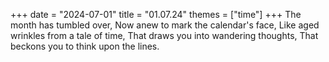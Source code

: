 +++
date = "2024-07-01"
title = "01.07.24"
themes = ["time"]
+++
The month has tumbled over,
Now anew to mark the calendar's face,
Like aged wrinkles from a tale of time,
That draws you into wandering thoughts,
That beckons you to think upon the lines.
